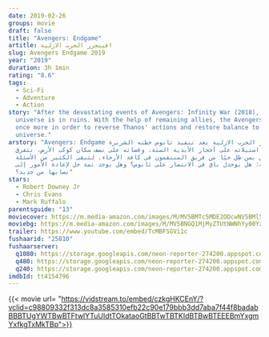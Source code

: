 ```yaml
---
date: 2019-02-26
groups: movie
draft: false
title: "Avengers: Endgame"
artitle: افينجرز الحرب الازلية
slug: Avengers Endgame 2019
year: "2019"
duration: 3h 1min
rating: "8.6"
tags:
  - Sci-Fi
  - Adventure
  - Action
story: "After the devastating events of Avengers: Infinity War (2018), the
  universe is in ruins. With the help of remaining allies, the Avengers assemble
  once more in order to reverse Thanos' actions and restore balance to the
  universe."
arstory: "Avengers: Endgame افينجرز الحرب الازلية بعد تنفيذ ثانوس خطته الشريرة
  عقب استيلائه على أحجار اﻷبدية الستة، وقضائه على نصف سكان كوكب اﻷرض، تتفرق
  السبل بمن ظل حيًا من فريق المنتقمون في كافة اﻷرجاء، لتبقى الكثير من اﻷسئلة
  المعلقة: هل يوجدل باق في الانتصار على ثانوس؟ وهل يوجد ثمة حل ﻹعادة اﻷمور إلى
  نصابها من جديد؟"
stars:
  - Robert Downey Jr
  - Chris Evans
  - Mark Ruffalo
parentsguide: "13"
moviecover: https://m.media-amazon.com/images/M/MV5BMTc5MDE2ODcwNV5BMl5BanBnXkFtZTgwMzI2NzQ2NzM@._V1_SY1000_CR0,0,674,1000_AL_.jpg
moviebg: https://m.media-amazon.com/images/M/MV5BNGQ1MjMyZTUtNWNhYy00YzM1LTg5NjEtOWU2MzJiZWNmOGE3XkEyXkFqcGdeQXVyNjczOTE0MzM@._V1_.jpg
trailer: https://www.youtube.com/embed/TcMBFSGVi1c
fushaarid: "25810"
fushaarserver:
  q1080: https://storage.googleapis.com/neon-reporter-274200.appspot.com/fushaar/media/25810/25810.mp4
  q480: https://storage.googleapis.com/neon-reporter-274200.appspot.com/fushaar/media/25810/25810-480p.mp4
  q240: https://storage.googleapis.com/neon-reporter-274200.appspot.com/fushaar/media/25810/25810-240p.mp4
imdbId: tt4154796
---
```



{{< movie url= "https://vidstream.to/embed/czkgHKCEnY/?vclid=c98809332f313dc8a3585310efb22c90e179bbb3dd7aba7f44f8badabBBBTUgYWTBwBTFtwlYTuUIdtTOkataoGtBBTwTBTKIdBTBwBTEEEBmYxgmYxfkgTxMkTBp">}}

